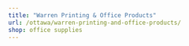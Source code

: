 ```yaml
---
title: "Warren Printing & Office Products"
url: /ottawa/warren-printing-and-office-products/
shop: office supplies
---
```


